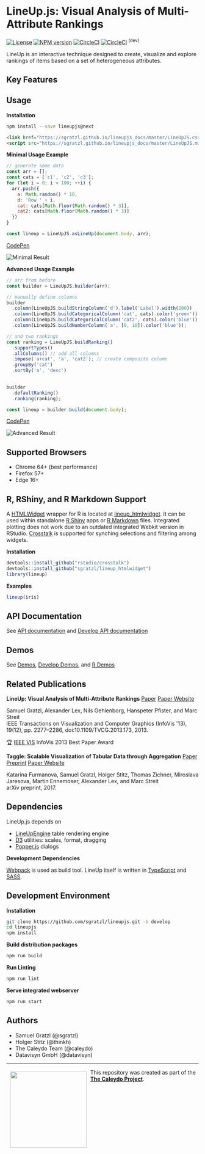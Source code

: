 LineUp.js: Visual Analysis of Multi-Attribute Rankings
======================================================
[![License][bsd-image]][bsd-url] [![NPM version][npm-image]][npm-url] [![CircleCI][ci-image]][ci-url] [![CircleCI][ci-image-dev]][ci-url-dev] <sup>(dev)</sup>

LineUp is an interactive technique designed to create, visualize and explore rankings of items based on a set of heterogeneous attributes.

Key Features
-----------


Usage
-----

**Installation**

```bash
npm install --save lineupjs@next
```

```html
<link href="https://sgratzl.github.io/lineupjs_docs/master/LineUpJS.css" rel="stylesheet">
<script src="https://sgratzl.github.io/lineupjs_docs/master/LineUpJS.min.js"></script>
```

**Minimal Usage Example**

```javascript
// generate some data
const arr = [];
const cats = ['c1', 'c2', 'c3'];
for (let i = 0; i < 100; ++i) {
  arr.push({
    a: Math.random() * 10,
    d: 'Row ' + i,
    cat: cats[Math.floor(Math.random() * 3)],
    cat2: cats[Math.floor(Math.random() * 3)]
  })
}
```
```javascript
const lineup = LineUpJS.asLineUp(document.body, arr);
```

[CodePen](https://codepen.io/sgratzl/pen/Ozzbqp)

![Minimal Result](https://user-images.githubusercontent.com/4129778/34654173-32180ff8-f3f8-11e7-8469-229fa34a65dc.png)


**Advanced Usage Example**

```javascript
// arr from before
const builder = LineUpJS.builder(arr);

// manually define columns
builder
  .column(LineUpJS.buildStringColumn('d').label('Label').width(100))
  .column(LineUpJS.buildCategoricalColumn('cat', cats).color('green'))
  .column(LineUpJS.buildCategoricalColumn('cat2', cats).color('blue'))
  .column(LineUpJS.buildNumberColumn('a', [0, 10]).color('blue'));

// and two rankings
const ranking = LineUpJS.buildRanking()
  .supportTypes()
  .allColumns() // add all columns
  .impose('a+cat', 'a', 'cat2'); // create composite column
  .groupBy('cat')
  .sortBy('a', 'desc')
  

builder
  .defaultRanking()
  .ranking(ranking);

const lineup = builder.build(document.body);
```

[CodePen](https://codepen.io/sgratzl/pen/vppyML)

![Advanced Result](https://user-images.githubusercontent.com/4129778/34654174-3235f784-f3f8-11e7-9361-44f5fa068bb9.png)


Supported Browsers
------------------

 * Chrome 64+ (best performance)
 * Firefox 57+
 * Edge 16+
 

R, RShiny, and R Markdown Support
---------------------------------

A [HTMLWidget](http://www.htmlwidgets.org/) wrapper for R is located at [lineup_htmlwidget](https://github.com/sgratzl/lineup_htmlwidget). 
It can be used within standalone [R Shiny](https://shiny.rstudio.com/) apps or [R Markdown](http://rmarkdown.rstudio.com/) files. Integrated plotting does not work due to an outdated integrated Webkit version in RStudio.
[Crosstalk](https://rstudio.github.io/crosstalk/) is supported for synching selections and filtering among widgets. 

**Installation**

```R
devtools::install_github("rstudio/crosstalk")
devtools::install_github("sgratzl/lineup_htmlwidget")
library(lineup)
```

**Examples**

```R
lineup(iris)
```

 

API Documentation
-----------------

See [API documentation](https://sgratzl.github.io/lineupjs_docs/master/docs) and [Develop API documentation](https://sgratzl.github.io/lineupjs_docs/develop/docs)


Demos
-----

See [Demos](https://sgratzl.github.io/lineupjs_docs/master), [Develop Demos](https://sgratzl.github.io/lineupjs_docs/develop), and [R Demos](https://sgratzl.github.io/lineupjs_docs/R)


Related Publications
---------------------

**LineUp: Visual Analysis of Multi-Attribute Rankings** [Paper](http://data.caleydo.org/papers/2013_infovis_lineup.pdf) [Paper Website](http://caleydo.org/publications/2013_infovis_lineup/)

Samuel Gratzl, Alexander Lex, Nils Gehlenborg, Hanspeter Pfister, and Marc Streit <br>
IEEE Transactions on Visualization and Computer Graphics (InfoVis '13), 19(12), pp. 2277–2286, doi:10.1109/TVCG.2013.173, 2013.

:trophy: [IEEE VIS](http://ieeevis.org) InfoVis 2013 Best Paper Award 

**Taggle: Scalable Visualization of Tabular Data through Aggregation** [Paper Preprint](http://sci.utah.edu/~vdl/papers/2017_preprint_taggle.pdf) [Paper Website](http://vdl.sci.utah.edu/publications/2017_preprint_taggle/)

Katarina Furmanova, Samuel Gratzl, Holger Stitz, Thomas Zichner, Miroslava Jaresova, Martin Ennemoser, Alexander Lex, and Marc Streit <br>
arXiv preprint, 2017.

Dependencies
------------

LineUp.js depends on 
 * [LineUpEngine](https://github.com/sgratzl/lineupengine) table rendering engine
 * [D3](http://d3js.org) utilities: scales, format, dragging
 * [Popper.js](https://popper.js.org) dialogs


**Development Dependencies**

[Webpack](https://webpack.github.io) is used as build tool. LineUp itself is written in [TypeScript](https://www.typescriptlang.org) and [SASS](https://sass-lang.com). 


Development Environment
-----------------------

**Installation**

```bash
git clone https://github.com/sgratzl/lineupjs.git -b develop
cd lineupjs
npm install
```

**Build distribution packages**

```bash
npm run build
```

**Run Linting**

```bash
npm run lint
```


**Serve integrated webserver**

```bash
npm run start
```


Authors
-------

 * Samuel Gratzl (@sgratzl)
 * Holger Stitz (@thinkh)
 * The Caleydo Team (@caleydo)
 * Datavisyn GmbH (@datavisyn)

***

<a href="http://caleydo.org"><img src="https://user-images.githubusercontent.com/4129778/34663868-5455cb76-f459-11e7-95db-f80db24026dc.png" align="left" width="200px" hspace="10" vspace="6"></a>
This repository was created as part of the **[The Caleydo Project](http://caleydo.org/)**.

[npm-image]: https://badge.fury.io/js/lineupjs.svg
[npm-url]: https://npmjs.org/package/lineupjs
[bsd-image]: https://img.shields.io/badge/License-BSD%203--Clause-blue.svg
[bsd-url]: https://opensource.org/licenses/BSD-3-Clause
[ci-image]: https://circleci.com/gh/sgratzl/lineupjs.svg?style=shield
[ci-url]: https://circleci.com/gh/sgratzl/lineupjs
[ci-image-dev]: https://circleci.com/gh/sgratzl/lineupjs/tree/develop.svg?style=shield
[ci-url-dev]: https://circleci.com/gh/sgratzl/lineupjs/tree/develop


 
